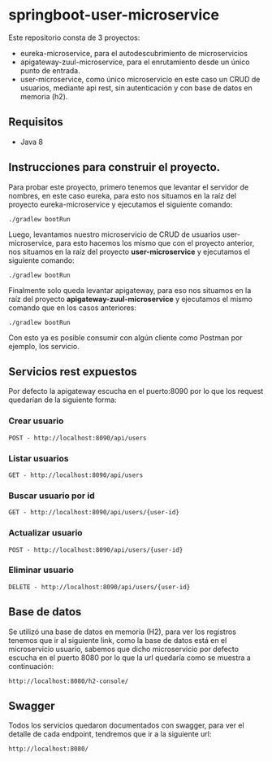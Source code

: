 # springboot-user-microservice

Este repositorio consta de 3 proyectos:
- eureka-microservice, para el autodescubrimiento de microservicios
- apigateway-zuul-microservice, para el enrutamiento desde un único punto de entrada.
- user-microservice, como único microservicio en este caso un CRUD de usuarios, mediante api rest, sin autenticación y con base de datos en memoria (h2).

## Requisitos

- Java 8

## Instrucciones para construir el proyecto.

Para probar este proyecto, primero tenemos que levantar el servidor de nombres, en este caso eureka, para esto nos situamos en la raíz del proyecto eureka-microservice y ejecutamos el siguiente comando:
```
./gradlew bootRun
```

Luego, levantamos nuestro microservicio de CRUD de usuarios user-microservice, para esto hacemos los mismo que con el proyecto anterior, nos situamos en la raíz del proyecto **user-microservice** y ejecutamos el siguiente comando:

```
./gradlew bootRun
```

Finalmente solo queda levantar apigateway, para eso nos situamos en la raíz del proyecto **apigateway-zuul-microservice** y ejecutamos el mismo comando que en los casos anteriores:

```
./gradlew bootRun
```
Con esto ya es posible consumir con algún cliente como Postman por ejemplo, los servicio.

## Servicios rest expuestos

Por defecto la apigateway escucha en el puerto:8090 por lo que los request quedarían de la siguiente forma:

### Crear usuario

```
POST - http://localhost:8090/api/users
```

### Listar usuarios

```
GET - http://localhost:8090/api/users
```

### Buscar usuario por id

```
GET - http://localhost:8090/api/users/{user-id}
```

### Actualizar usuario

```
POST - http://localhost:8090/api/users/{user-id}
```

### Eliminar usuario

```
DELETE - http://localhost:8090/api/users/{user-id}
```

## Base de datos 

Se utilizó una base de datos en memoria (H2), para ver los registros tenemos que ir al siguiente link, como la base de datos está en el microservicio usuario, sabemos que dicho microservicio por defecto escucha en el puerto 8080 por lo que la url quedaría como se muestra a continuación:

```
http://localhost:8080/h2-console/
```

## Swagger

Todos los servicios quedaron documentados con swagger, para ver el detalle de cada endpoint, tendremos que ir a la siguiente url:

```
http://localhost:8080/
```

